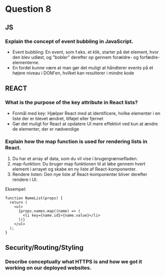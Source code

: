 # Question 8

## JS

### Explain the concept of event bubbling in JavaScript.
* Event bubbling: En event, som f.eks. et klik, starter på det element, hvor den blev udløst, og "bobler" derefter op gennem forældre- og forfædre-elementerne.
* En fordel kunne være at man gør det muligt at håndterer events på et højere niveau i DOM'en, hvilket kan resulterer i mindre kode

## REACT

### What is the purpose of the key attribute in React lists?
* Formål med key: Hjælper React med at identificere, hvilke elementer i en liste der er blevet ændret, tilføjet eller fjernet
* Gør det muligt for React at opdatere UI mere effektivt ved kun at ændre de elementer, der er nødvendige

### Explain how the map function is used for rendering lists in React.
1. Du har et array af data, som du vil vise i brugergrænsefladen.
2. map-funktion: Du bruger map funktionen til at løbe gennem hvert element i arrayet og skabe en ny liste af React-komponenter.
3. Rendere listen: Den nye liste af React-komponenter bliver derefter rendere i UI.

Eksempel:
```
function NameList(props) {
  return (
    <ul>
      {props.names.map((name) => (
        <li key={name.id}>{name.value}</li>
      ))}
    </ul>
  );
}

```

## Security/Routing/Styling
### Describe conceptually what HTTPS is and how we got it working on our deployed websites.
